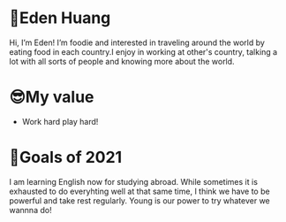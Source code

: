 # 👩Eden Huang
Hi, I’m Eden! I’m foodie and interested in traveling around the world by eating food in each country.I enjoy in working at other's country, talking a lot with all sorts of people and knowing more about the world.
# 😎My value
- Work hard play hard!
# 🤘Goals of 2021
I am learning English now for studying abroad. While sometimes it is exhausted to do everyhting well at that same time, I think we have to be powerful and take rest regularly. Young is our power to try whatever we wannna do!

<!---
ting0301/ting0301 is a ✨ special ✨ repository because its `README.md` (this file) appears on your GitHub profile.
You can click the Preview link to take a look at your changes.
--->
